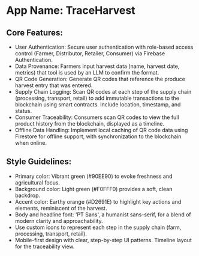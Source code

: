# **App Name**: TraceHarvest

## Core Features:

- User Authentication: Secure user authentication with role-based access control (Farmer, Distributor, Retailer, Consumer) via Firebase Authentication.
- Data Provenance: Farmers input harvest data (name, harvest date, metrics) that tool is used by an LLM to confirm the format.
- QR Code Generation: Generate QR codes that reference the produce harvest entry that was entered.
- Supply Chain Logging: Scan QR codes at each step of the supply chain (processing, transport, retail) to add immutable transactions to the blockchain using smart contracts. Include location, timestamp, and status.
- Consumer Traceability: Consumers scan QR codes to view the full product history from the blockchain, displayed as a timeline.
- Offline Data Handling: Implement local caching of QR code data using Firestore for offline support, with synchronization to the blockchain when online.

## Style Guidelines:

- Primary color: Vibrant green (#90EE90) to evoke freshness and agricultural focus.
- Background color: Light green (#F0FFF0) provides a soft, clean backdrop.
- Accent color: Earthy orange (#D2691E) to highlight key actions and elements, reminiscent of the harvest.
- Body and headline font: 'PT Sans', a humanist sans-serif, for a blend of modern clarity and approachability.
- Use custom icons to represent each step in the supply chain (farm, processing, transport, retail). 
- Mobile-first design with clear, step-by-step UI patterns. Timeline layout for the traceability view.